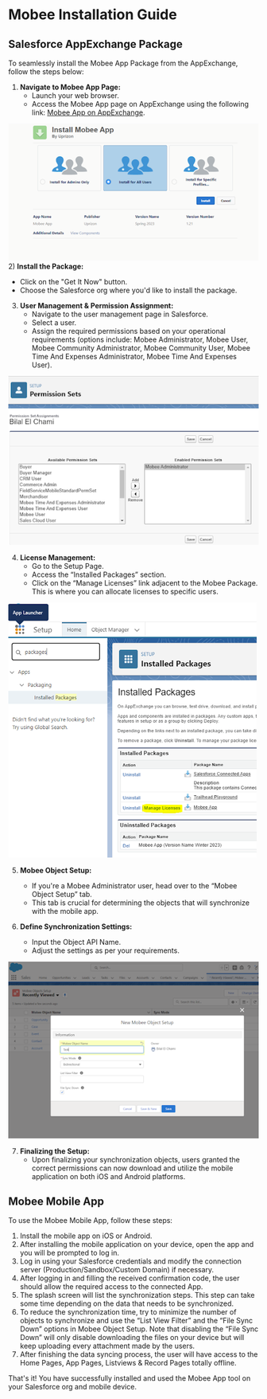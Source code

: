 # Mobee Installation Guide

## Salesforce AppExchange Package

To seamlessly install the Mobee App Package from the AppExchange, follow the steps below:

1) **Navigate to Mobee App Page:**
   - Launch your web browser.
   - Access the Mobee App page on AppExchange using the following link: [Mobee App on AppExchange](https://appexchange.salesforce.com/appxListingDetail?listingId=a0N3u00000ONmC7EAL&tab=e).
   
![Sample Image](./img/app_exchange.png)
<br />
2) **Install the Package:**
   - Click on the "Get It Now" button.
   - Choose the Salesforce org where you'd like to install the package.

3) **User Management & Permission Assignment:**
   - Navigate to the user management page in Salesforce.
   - Select a user.
   - Assign the required permissions based on your operational requirements (options include: Mobee Administrator, Mobee User, Mobee Community Administrator, Mobee Community User, Mobee Time And Expenses Administrator, Mobee Time And Expenses User).
   
![Sample Image](./img/permission.png)
<br />

4) **License Management:**
   - Go to the Setup Page.
   - Access the “Installed Packages” section.
   - Click on the “Manage Licenses” link adjacent to the Mobee Package. This is where you can allocate licenses to specific users.
   
![Sample Image](./img/installed_packages.png)
<br />

5) **Mobee Object Setup:**
   - If you're a Mobee Administrator user, head over to the “Mobee Object Setup” tab.
   - This tab is crucial for determining the objects that will synchronize with the mobile app.

6) **Define Synchronization Settings:**
   - Input the Object API Name.
   - Adjust the settings as per your requirements.

![Sample Image](./img/mobee_object_setup.png)
<br />

7) **Finalizing the Setup:**
   - Upon finalizing your synchronization objects, users granted the correct permissions can now download and utilize the mobile application on both iOS and Android platforms.

## Mobee Mobile App

To use the Mobee Mobile App, follow these steps:

1. Install the mobile app on iOS or Android.
2. After installing the mobile application on your device, open the app and you will be prompted to log in.
3. Log in using your Salesforce credentials and modify the connection server (Production/Sandbox/Custom Domain) if necessary.
4. After logging in and filling the received confirmation code, the user should allow the required access to the connected App.
5. The splash screen will list the synchronization steps. This step can take some time depending on the data that needs to be synchronized.
6. To reduce the synchronization time, try to minimize the number of objects to synchronize and use the “List View Filter” and the “File Sync Down” options in Mobee Object Setup. Note that disabling the “File Sync Down” will only disable downloading the files on your device but will keep uploading every attachment made by the users.
7. After finishing the data syncing process, the user will have access to the Home Pages, App Pages, Listviews & Record Pages totally offline.

That's it! You have successfully installed and used the Mobee App tool on your Salesforce org and mobile device.

